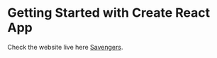 # Getting Started with Create React App

Check the website live here [Savengers](https://myvengers.netlify.app/).
